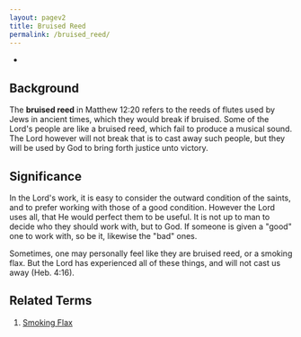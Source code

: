 ```yaml
---
layout: pagev2
title: Bruised Reed
permalink: /bruised_reed/
---
```

- [](#)

## Background

The **bruised reed** in Matthew 12:20 refers to the reeds of flutes used by Jews in ancient times, which they would break if bruised. Some of the Lord's people are like a bruised reed, which fail to produce a musical sound. The Lord however will not break that is to cast away such people, but they will be used by God to bring forth justice unto victory.

## Significance

In the Lord's work, it is easy to consider the outward condition of the saints, and to prefer working with those of a good condition. However the Lord uses all, that He would perfect them to be useful. It is not up to man to decide who they should work with, but to God. If someone is given a "good" one to work with, so be it, likewise the "bad" ones.

Sometimes, one may personally feel like they are bruised reed, or a smoking flax. But the Lord has experienced all of these things, and will not cast us away (Heb. 4:16). 

## Related Terms
1. [Smoking Flax](../smoking_flax)
